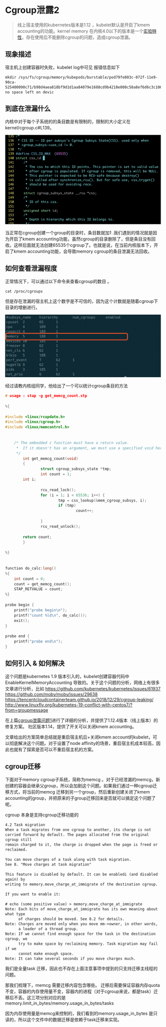 # Cgroup泄露2


> 线上宿主使用的kubernetes版本是1.12 ，kubelet默认是开启了kmem accounting的功能。kernel memory 在内核4.0以下的版本是一个[实验特性](https://www.malasuk.com/doc/kernel-doc-3.10.0/Documentation/cgroups/memory.txt)，存在使用后不能删除cgroup的问题，造成cgroup泄漏。

## 现象描述

宿主机上创建容器时失败，kubelet log中可见 报错信息如下

```shell
mkdir /sys/fs/cgroup/memory/kubepods/burstable/pod79fe803c-072f-11e9-90ca-525400090c71/b98d4aea818bf9d1d1aa84079e1688cd9b4218e008c58a8ef6d6c3c106403e7b: no space left on devic
```

## 到底在泄漏什么

内核中对于每个子系统的的条目数是有限制的，限制的大小定义在kernel/cgroup.c#L139。 

![img](cgroup-kernel.png)

当正常在cgroup创建一个group的目录时，条目数就加1 .我们遇到的情况就是因为开启了kmem accounting功能，虽然cgroup的目录删除了，但是条目没有回收。这样后面就无法创建65535个cgroup了。也就是说，在当前内核版本下，开启了kmem accounting功能，会导致memory cgroup的条目泄漏无法回收。

## 如何查看泄漏程度

正常情况下，可以通过以下命令来查看cgroup的数目 。

```shell
cat /proc/cgroups
```

但是存在泄漏的宿主机上这个数字是不可信的，因为这个计数就是随着cgroup下目录的增删进行。

![](cgroup-leak-host.png)

经过请教内核组同学，他给出了一个可以统计cgroup条目的方法

```c
# usage : stap -g get_memcg_count.stp
 
%{
 
#include <linux/rcupdate.h>
#include <linux/cgroup.h>
#include <linux/memcontrol.h>
 
 
    /* The embedded c function must have a return value.
     *  If it doesn't has an argument, we must use a specified void here.
     */
        int get_memcg_count(void)
        {
                struct cgroup_subsys_state *tmp;
                int count = 1;
        int i;
 
                rcu_read_lock();
                for (i = 1; i < 65536; i++) {
                        tmp = css_lookup(&mem_cgroup_subsys, i);
                        if (tmp)
                                count++;
 
                }
                rcu_read_unlock();
 
        return count;
        }
 
%}
 
 
function do_calc:long()
%{
    int count = 0;
    count = get_memcg_count();
    STAP_RETVALUE = count;
%}
 
probe begin {
    printf("probe begin\n");
    printf("count %ld\n", do_calc());
    exit();
}
 
probe end {
    printf("probe end\n");
}
```

## 如何引入 & 如何解决

这个问题是kubernetes 1.9 版本引入的，kubelet创建容器代码中EnableKernelMemoryAccounting 导致的。关于这个问题的分析，网络上有很多文章进行分析，比如
https://github.com/kubernetes/kubernetes/issues/61937  
https://github.com/moby/moby/issues/29638
https://tencentcloudcontainerteam.github.io/2018/12/29/cgroup-leaking/ http://www.linuxfly.org/kubernetes-19-conflict-with-centos7/?from=groupmessage

在上篇[cgroup泄露问题1](../cgroup-leak)进行了详细的分析，并提供了1.12.4版本（线上版本）的修复方案。 社区版本1.14，提供了开关可以关闭kmem accounting。

文章给出的方案简单总结就是重启宿主机后+关闭kmem account的kubelet，可以彻底解决这个问题。对于设置了node affinity的场景，重启宿主机成本较高，因此也就有了探索是否可以不重启宿主机的方案。

## cgroup迁移

 下面对于memory cgroup子系统，简称为memcg 。对于已经泄漏的memcg，新创建的容器会继承父group，所以会加剧这个问题。如果我们通过一种cgroup迁移方式，将当前的memcg 迁移到另一个group，然后重新创建关闭了kmem accounting的group，并把原来的子group迁移回来是否就可以搞定这个问题了呢。

   cgroup 本身是支持cgroup迁移功能的

```shell
4.2 Task migration
When a task migrates from one cgroup to another, its charge is not
carried forward by default. The pages allocated from the original cgroup still
remain charged to it, the charge is dropped when the page is freed or
reclaimed.
 
You can move charges of a task along with task migration.
See 8. "Move charges at task migration"

This feature is disabled by default. It can be enabledi (and disabled again) by
writing to memory.move_charge_at_immigrate of the destination cgroup.
 
If you want to enable it:
 
# echo (some positive value) > memory.move_charge_at_immigrate
Note: Each bits of move_charge_at_immigrate has its own meaning about what type
      of charges should be moved. See 8.2 for details.
Note: Charges are moved only when you move mm->owner, in other words,
      a leader of a thread group.
Note: If we cannot find enough space for the task in the destination cgroup, we
      try to make space by reclaiming memory. Task migration may fail if we
      cannot make enough space.
Note: It can take several seconds if you move charges much.
```

我们是全量task 迁移，因此也不存在上面注意事项中提到的只支持迁移主线程的问题。

那我们梳理下，memcg 需要迁移内容包含哪些。 迁移后需要保证容器内存quota不变，容器的内存使用量不变，容器内的进程（对于cgroup来说，都是task）迁移后不丢。这三项分别对应的是memory.limit_in_bytes/memory.usage_in_bytes/tasks

因为内存使用量是memcg来控制的，我们看到的memory.usage_in_bytes 是只读的，所以这个文件中的数据迁移是依赖于task迁移来实现。
